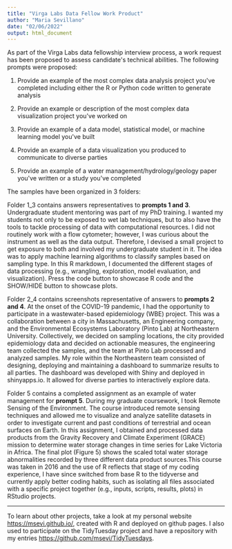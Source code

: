 ```yaml
---
title: "Virga Labs Data Fellow Work Product"
author: "Maria Sevillano"
date: "02/06/2022"
output: html_document
---
```


As part of the Virga Labs data fellowship interview process, a work request has been proposed to assess candidate's technical abilities. The following prompts were proposed:

1.  Provide an example of the most complex data analysis project you've completed including either the R or Python code written to generate analysis

2.  Provide an example or description of the most complex data visualization project you've worked on

3.  Provide an example of a data model, statistical model, or machine learning model you've built

4.  Provide an example of a data visualization you produced to communicate to diverse parties

5.  Provide an example of a water management/hydrology/geology paper you've written or a study you've completed

The samples have been organized in 3 folders:

Folder 1_3 contains answers representatives to **prompts 1 and 3**. Undergraduate student mentoring was part of my PhD training. I wanted my students not only to be exposed to wet lab techniques, but to also have the tools to tackle processing of data with computational resources. I did not routinely work with a flow cytometer; however, I was curious about the instrument as well as the data output. Therefore, I devised a small project to get exposure to both and involved my undergraduate student in it. The idea was to apply machine learning algorithms to classify samples based on sampling type. In this R markdown, I documented the different stages of data processing (e.g., wrangling, exploration, model evaluation, and visualization). Press the code button to showcase R code and the SHOW/HIDE button to showcase plots.

Folder 2_4 contains screenshots representative of answers to **prompts 2 and 4**. At the onset of the COVID-19 pandemic, I had the opportunity to participate in a wastewater-based epidemiology (WBE) project. This was a collaboration between a city in Massachusetts, an Engineering company, and the Environmental Ecosystems Laboratory (Pinto Lab) at Northeastern University. Collectively, we decided on sampling locations, the city provided epidemiology data and decided on actionable measures, the engineering team collected the samples, and the team at Pinto Lab processed and analyzed samples. My role within the Northeastern team consisted of designing, deploying and maintaining a dashboard to summarize results to all parties. The dashboard was developed with Shiny and deployed in shinyapps.io. It allowed for diverse parties to interactively explore data.

Folder 5 contains a completed assignment as an example of water management for **prompt 5**. During my graduate coursework, I took Remote Sensing of the Environment. The course introduced remote sensing techniques and allowed me to visualize and analyze satellite datasets in order to investigate current and past conditions of terrestrial and ocean surfaces on Earth. In this assignment, I obtained and processed data products from the Gravity Recovery and Climate Experiment (GRACE) mission to determine water storage changes in time series for Lake Victoria in Africa. The final plot (Figure 5) shows the scaled total water storage abnormalities recorded by three different data product sources.This course was taken in 2016 and the use of R reflects that stage of my coding experience, I have since switched from base R to the tidyverse and currently apply better coding habits, such as isolating all files associated with a specific project together (e.g., inputs, scripts, results, plots) in RStudio projects.

------------------------------------------------------------------------

To learn about other projects, take a look at my personal website <https://msevi.github.io/>, created with R and deployed on github pages. I also used to participate on the TidyTuesday project and have a repository with my entries <https://github.com/msevi/TidyTuesdays>.
